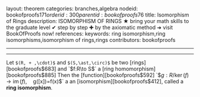 layout: theorem
categories: branches,algebra
nodeid: bookofproofs$171
orderid: 300
parentid: bookofproofs$76
title: Isomorphism of Rings
description: ISOMORPHISM OF RINGS ★ bring your math skills to the graduate level ✔ step by step ✚ by the axiomatic method ➜ visit BookOfProofs now!
references: 
keywords: ring isomorphism,ring isomorphisms,isomorphism of rings,rings
contributors: bookofproofs

---


---

Let `$(R, + ,\cdot)$` and `$(S,\ast,\circ)$` be two [rings][bookofproofs$683] and `$f:R\to S$` a [ring homomorphism][bookofproofs$885] Then the [function][bookofproofs$592] `$$`g:R/\ker{(f)}\to\operatorname{im}(f),\quad `$g([x])=f(x)$` a an [isomorphism][bookofproofs$412], called a **ring isomorphism**.
